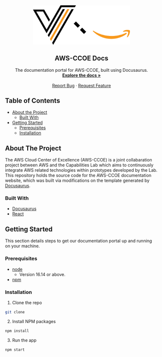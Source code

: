 <!-- PROJECT LOGO -->
<p align="center">
  <a href="">
    <img src="./static/img/Logo_C.svg" alt="Logo" width="320">
  </a>

  <h2 align="center">AWS-CCOE Docs</h3>

  <p align="center">
    The documentation portal for AWS-CCOE, built using Docusaurus.
    <br />
    <a href=""><strong>Explore the docs »</strong></a>
    <br />
    <br />
    <a href="https://github.com/vmasc-capabilities-lab/aws-ccoe-doc/issues">Report Bug</a>
    ·
    <a href="https://github.com/vmasc-capabilities-lab/aws-ccoe-doc/issues">Request Feature</a>
  </p>
</p>

<!-- TABLE OF CONTENTS -->

## Table of Contents

- [About the Project](#about-the-project)
  - [Built With](#built-with)
- [Getting Started](#getting-started)
  - [Prerequisites](#prerequisites)
  - [Installation](#installation)

<!-- ABOUT THE PROJECT -->

## About The Project

The AWS Cloud Center of Excellence (AWS-CCOE) is a joint collabaration project between AWS and the Capabilities Lab which aims to continuously integrate AWS related technologies within prototypes developed by the Lab. This repository holds the source code for the AWS-CCOE documentation website, which was built via modifications on the template generated by [Docusaurus](https://docusaurus.io).

### Built With

- [Docusaurus](https://docusaurus.io/)
- [React](https://reactjs.org/)

<!-- GETTING STARTED -->

## Getting Started

This section details steps to get our documentation portal up and running on your machine.

### Prerequisites

- [node](https://nodejs.org/en/)
  - Version 16.14 or above.
- [npm](https://www.npmjs.com/)

### Installation

1. Clone the repo

```sh
git clone 
```

2. Install NPM packages

```sh
npm install
```

3. Run the app

```sh
npm start
```